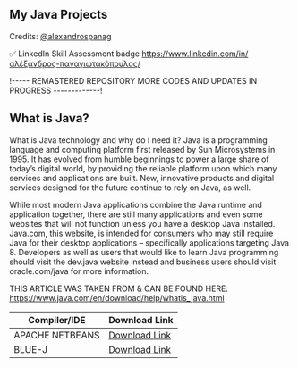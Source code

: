 My Java Projects
---
Credits: [@alexandrospanag](https://github.com/alexandrospanag)

✅ LinkedIn Skill Assessment badge
https://www.linkedin.com/in/αλέξανδρος-παναγιωτακόπουλος/


!----- REMASTERED REPOSITORY MORE CODES AND UPDATES IN PROGRESS -------------!

What is Java?
----
What is Java technology and why do I need it?
Java is a programming language and computing platform first released by Sun Microsystems in 1995. It has evolved from humble beginnings to power a large share of today’s digital world, by providing the reliable platform upon which many services and applications are built. New, innovative products and digital services designed for the future continue to rely on Java, as well.

While most modern Java applications combine the Java runtime and application together, there are still many applications and even some websites that will not function unless you have a desktop Java installed. Java.com, this website, is intended for consumers who may still require Java for their desktop applications – specifically applications targeting Java 8. Developers as well as users that would like to learn Java programming should visit the dev.java website instead and business users should visit oracle.com/java for more information.


THIS ARTICLE WAS TAKEN FROM & CAN BE FOUND HERE: https://www.java.com/en/download/help/whatis_java.html




| Compiler/IDE | Download Link |
| --------------- | ---------------- |
| APACHE NETBEANS | [Download Link](http://netbeans.apache.org) |
| BLUE-J | [Download Link](https://www.bluej.org) |
